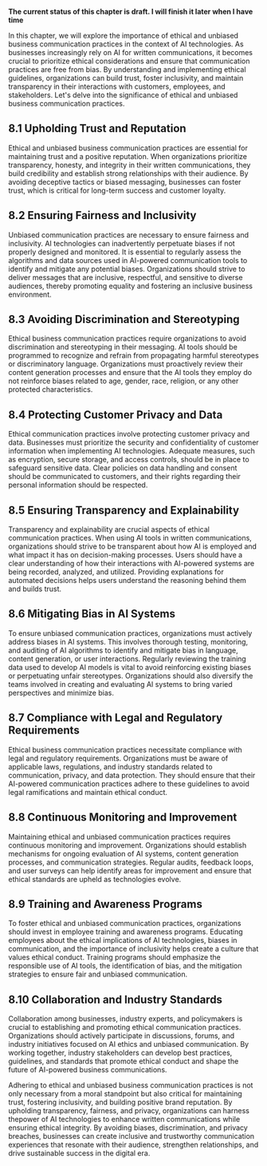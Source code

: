 **The current status of this chapter is draft. I will finish it later when I have time**

In this chapter, we will explore the importance of ethical and unbiased business communication practices in the context of AI technologies. As businesses increasingly rely on AI for written communications, it becomes crucial to prioritize ethical considerations and ensure that communication practices are free from bias. By understanding and implementing ethical guidelines, organizations can build trust, foster inclusivity, and maintain transparency in their interactions with customers, employees, and stakeholders. Let's delve into the significance of ethical and unbiased business communication practices.

8.1 Upholding Trust and Reputation
----------------------------------

Ethical and unbiased business communication practices are essential for maintaining trust and a positive reputation. When organizations prioritize transparency, honesty, and integrity in their written communications, they build credibility and establish strong relationships with their audience. By avoiding deceptive tactics or biased messaging, businesses can foster trust, which is critical for long-term success and customer loyalty.

8.2 Ensuring Fairness and Inclusivity
-------------------------------------

Unbiased communication practices are necessary to ensure fairness and inclusivity. AI technologies can inadvertently perpetuate biases if not properly designed and monitored. It is essential to regularly assess the algorithms and data sources used in AI-powered communication tools to identify and mitigate any potential biases. Organizations should strive to deliver messages that are inclusive, respectful, and sensitive to diverse audiences, thereby promoting equality and fostering an inclusive business environment.

8.3 Avoiding Discrimination and Stereotyping
--------------------------------------------

Ethical business communication practices require organizations to avoid discrimination and stereotyping in their messaging. AI tools should be programmed to recognize and refrain from propagating harmful stereotypes or discriminatory language. Organizations must proactively review their content generation processes and ensure that the AI tools they employ do not reinforce biases related to age, gender, race, religion, or any other protected characteristics.

8.4 Protecting Customer Privacy and Data
----------------------------------------

Ethical communication practices involve protecting customer privacy and data. Businesses must prioritize the security and confidentiality of customer information when implementing AI technologies. Adequate measures, such as encryption, secure storage, and access controls, should be in place to safeguard sensitive data. Clear policies on data handling and consent should be communicated to customers, and their rights regarding their personal information should be respected.

8.5 Ensuring Transparency and Explainability
--------------------------------------------

Transparency and explainability are crucial aspects of ethical communication practices. When using AI tools in written communications, organizations should strive to be transparent about how AI is employed and what impact it has on decision-making processes. Users should have a clear understanding of how their interactions with AI-powered systems are being recorded, analyzed, and utilized. Providing explanations for automated decisions helps users understand the reasoning behind them and builds trust.

8.6 Mitigating Bias in AI Systems
---------------------------------

To ensure unbiased communication practices, organizations must actively address biases in AI systems. This involves thorough testing, monitoring, and auditing of AI algorithms to identify and mitigate bias in language, content generation, or user interactions. Regularly reviewing the training data used to develop AI models is vital to avoid reinforcing existing biases or perpetuating unfair stereotypes. Organizations should also diversify the teams involved in creating and evaluating AI systems to bring varied perspectives and minimize bias.

8.7 Compliance with Legal and Regulatory Requirements
-----------------------------------------------------

Ethical business communication practices necessitate compliance with legal and regulatory requirements. Organizations must be aware of applicable laws, regulations, and industry standards related to communication, privacy, and data protection. They should ensure that their AI-powered communication practices adhere to these guidelines to avoid legal ramifications and maintain ethical conduct.

8.8 Continuous Monitoring and Improvement
-----------------------------------------

Maintaining ethical and unbiased communication practices requires continuous monitoring and improvement. Organizations should establish mechanisms for ongoing evaluation of AI systems, content generation processes, and communication strategies. Regular audits, feedback loops, and user surveys can help identify areas for improvement and ensure that ethical standards are upheld as technologies evolve.

8.9 Training and Awareness Programs
-----------------------------------

To foster ethical and unbiased communication practices, organizations should invest in employee training and awareness programs. Educating employees about the ethical implications of AI technologies, biases in communication, and the importance of inclusivity helps create a culture that values ethical conduct. Training programs should emphasize the responsible use of AI tools, the identification of bias, and the mitigation strategies to ensure fair and unbiased communication.

8.10 Collaboration and Industry Standards
-----------------------------------------

Collaboration among businesses, industry experts, and policymakers is crucial to establishing and promoting ethical communication practices. Organizations should actively participate in discussions, forums, and industry initiatives focused on AI ethics and unbiased communication. By working together, industry stakeholders can develop best practices, guidelines, and standards that promote ethical conduct and shape the future of AI-powered business communications.

Adhering to ethical and unbiased business communication practices is not only necessary from a moral standpoint but also critical for maintaining trust, fostering inclusivity, and building positive brand reputation. By upholding transparency, fairness, and privacy, organizations can harness thepower of AI technologies to enhance written communications while ensuring ethical integrity. By avoiding biases, discrimination, and privacy breaches, businesses can create inclusive and trustworthy communication experiences that resonate with their audience, strengthen relationships, and drive sustainable success in the digital era.
